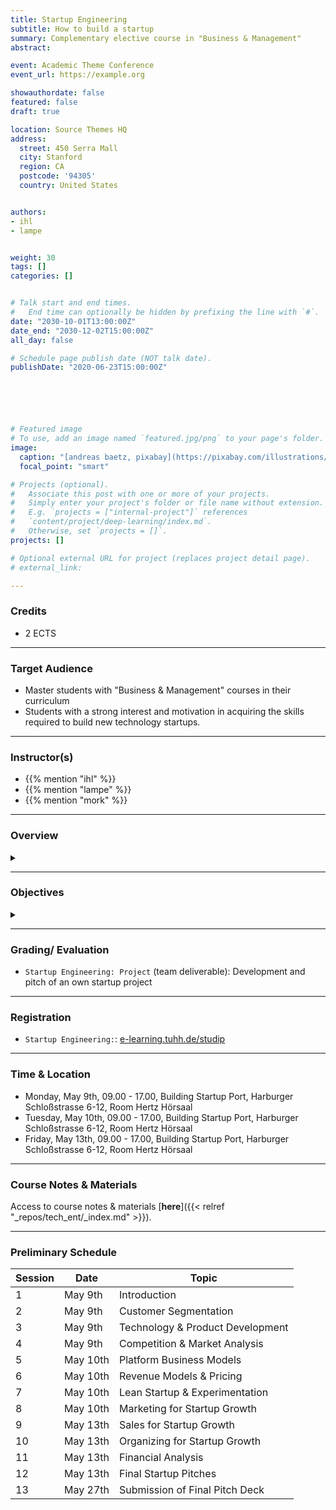 ```yaml
---
title: Startup Engineering
subtitle: How to build a startup
summary: Complementary elective course in "Business & Management"
abstract: 

event: Academic Theme Conference
event_url: https://example.org

showauthordate: false
featured: false
draft: true

location: Source Themes HQ
address:
  street: 450 Serra Mall
  city: Stanford
  region: CA
  postcode: '94305'
  country: United States


authors:
- ihl
- lampe


weight: 30
tags: []
categories: []


# Talk start and end times.
#   End time can optionally be hidden by prefixing the line with `#`.
date: "2030-10-01T13:00:00Z"
date_end: "2030-12-02T15:00:00Z"
all_day: false

# Schedule page publish date (NOT talk date).
publishDate: "2020-06-23T15:00:00Z"






# Featured image
# To use, add an image named `featured.jpg/png` to your page's folder. 
image:
  caption: "[andreas baetz, pixabay](https://pixabay.com/illustrations/earth-planet-light-bulb-innovation-4782262/), [cc0](https://creativecommons.org/share-your-work/public-domain/cc0/)"
  focal_point: "smart"

# Projects (optional).
#   Associate this post with one or more of your projects.
#   Simply enter your project's folder or file name without extension.
#   E.g. `projects = ["internal-project"]` references 
#   `content/project/deep-learning/index.md`.
#   Otherwise, set `projects = []`.
projects: []

# Optional external URL for project (replaces project detail page).
# external_link:

---
```


### Credits

* 2 ECTS

***

### Target Audience

* Master students with "Business & Management" courses in their curriculum
* Students with a strong interest and motivation in acquiring the skills required to build new technology startups.

***

### Instructor(s)

* {{% mention "ihl" %}}
* {{% mention "lampe" %}}
* {{% mention "mork" %}}

***

### Overview
<details class="description" close><summary data-close="Show" data-open="Hide"></summary>
Startups are temporary, team-based organizations, which can form independently, but also within established companies. They pursue one central objective: taking a business idea to market by finding and designing a repeatable and scalable business model. This entrepreneurial process involves gathering and combining resources that you do not (yet) possess and dealing with high uncertainty about what combinations of resources actually generate value. This course module is designed to introduce students to a systematic Startup Engineering approach to master the process of taking a business idea to market in light of resource contraints and uncertainty.
<br><br>
Startup Engineering takes an iterative approach, in that it favors variety and alternatives over one detailed, linear five-year business plan to reach steady state operations. From a problem solving and systems thinking perspective, Startup Engineers create different possible versions of a new venture and alternative hypotheses about value creation for customers and value capture vis-à-vis competitors. To test critical hypotheses early on, Startup Engineers engage in an evidence-based, experimental trial-and-error learning process that measures real progress.
<br><br>
The workflow in this course module is comprised of three elements:

1. {{< hl >}}(Flipped) classroom{{< /hl >}}: learning about and discussing concepts and tools currently prevailing in theory and practice of modern technology entrepreneurship.
2. {{< hl >}}Problem-based learning{{< /hl >}}: deepen an understanding of the concepts and tools by seeing them applied and applying them to real company cases.
3. {{< hl >}}Experiential learning{{< /hl >}}: applying the concepts and tools in teams to an own new startup project.

Students are invited to apply to this course module already with a startup idea and/ or team, but this is not a requirement. We will form teams and ideas in the beginning of the course. 
</details>

***

### Objectives

<details class="description" close><summary data-close="Show" data-open="Hide"></summary>

Upon completion of this course module, students will be able to:
* Apply a modern innovation toolkit relevant in both the startup & corporate world
* Analyze business opportunities in terms of its constituent elements
* Design new business models by gathering and combining relevant ideas, facts and information 
* Evaluate business opportunities and derive judgment about next steps & decisions

This course module can prepare students for the following career paths: 
* Startup founder
* Early employee in a startup
* New business development in established corporations
* Venture capital investing 

</details>


***

### Grading/ Evaluation

* `Startup Engineering: Project` (team deliverable): Development and pitch of an own startup project

***

### Registration

* `Startup Engineering:`: [e-learning.tuhh.de/studip](https://e-learning.tuhh.de/studip/dispatch.php/course/details?sem_id=c01744022aa4467e01f9a03a8bcd469b&again=yes)


***

### Time & Location

* Monday, May 9th, 09.00 - 17.00, Building Startup Port, Harburger Schloßstrasse 6-12, Room Hertz Hörsaal
* Tuesday, May 10th, 09.00 - 17.00, Building Startup Port, Harburger Schloßstrasse 6-12, Room Hertz Hörsaal
* Friday, May 13th, 09.00 - 17.00, Building Startup Port, Harburger Schloßstrasse 6-12, Room Hertz Hörsaal


***

### Course Notes & Materials

Access to course notes & materials [**here**]({{< relref "_repos/tech_ent/_index.md" >}}).

***

### Preliminary Schedule


| Session | Date | Topic |
| --- | --- | --- |
| 1 | May 9th | Introduction |
| 2 | May 9th | Customer Segmentation |
| 3 | May 9th | Technology & Product Development |
| 4 | May 9th | Competition & Market Analysis |
| 5 | May 10th | Platform Business Models | 
| 6 | May 10th | Revenue Models & Pricing |
| 7 | May 10th | Lean Startup & Experimentation |
| 8 | May 10th | Marketing for Startup Growth |
| 9 | May 13th | Sales for Startup Growth |
| 10 | May 13th | Organizing for Startup Growth |
| 11 | May 13th | Financial Analysis |
| 12 | May 13th | Final Startup Pitches |
| 13 | May 27th | Submission of Final Pitch Deck |

